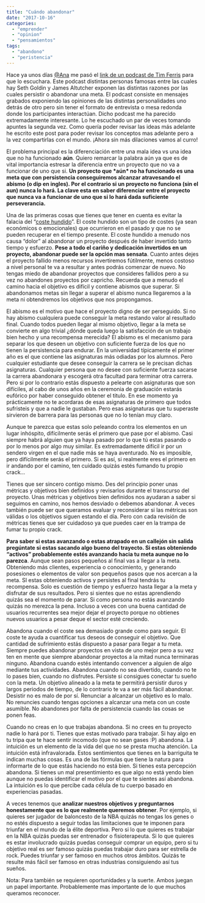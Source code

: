 ```yaml
---
title: "Cuándo abandonar"
date: "2017-10-16"
categories: 
  - "emprender"
  - "opinion"
  - "pensamientos"
tags: 
  - "abandono"
  - "peristencia"
---
```


Hace ya unos días [@Ana](https://twitter.com/estanoesmivida) me pasó el [link de un podcast de Tim Ferris](https://tim.blog/2017/07/23/when-to-quit/) para que lo escuchara. Este podcast distintas personas famosas entre las cuales hay Seth Goldin y James Altutcher exponen las distintas razones por las cuales persistir o abandonar una meta. El podcast consiste en mensajes grabados exponiendo las opiniones de las distintas personalidades uno detrás de otro pero sin tener el formato de entrevista o mesa redonda donde los participantes interactúan. Dicho podcast me ha parecido extremadamente interesante. Lo he escuchado un par de veces tomando apuntes la segunda vez. Como quería poder revisar las ideas más adelante he escrito este post para poder revisar los conceptos mas adelante pero a la vez compartirlas con el mundo. ¡Ahora sin más dilaciones vamos al curro!

El problema principal es la diferenciación entre una mala idea vs una idea que no ha funcionado **aún**. Quiero remarcar la palabra aún ya que es de vital importancia estresar la diferencia entre un proyecto que no va a funcionar de uno que si. **Un proyecto que \*aún\* no ha funcionado es una meta que con persistencia conseguiremos alcanzar atravesando el abismo (o dip en ingles). Por el contrario si un proyecto no funciona (sin el aun) nunca lo hará. La clave esta en saber diferenciar entre el proyecto que nunca va a funcionar de uno que si lo hará dada suficiente perseverancia.**

Una de las primeras cosas que tienes que tener en cuenta es evitar la falacia del “[coste hundido](https://es.wikipedia.org/wiki/Costo_hundido)”. El coste hundido son un tipo de costes (ya sean económicos o emocionales) que ocurrieron en el pasado y que no se pueden recuperar en el tiempo presente. El coste hundido a menudo nos causa “dolor” al abandonar un proyecto después de haber invertido tanto tiempo y esfuerzo. **Pese a todo el cariño y dedicación invertidos en un proyecto, abandonar puede ser la opción mas sensata**. Cuanto antes dejes el proyecto fallido menos recursos invertiremos fútilmente, menos costoso a nivel personal te va a resultar y antes podrás comenzar de nuevo. No tengas miedo de abandonar proyectos que consideres fallidos pero a su vez no abandones proyectos por capricho. Recuerda que a menudo el camino hacia el objetivo es difícil y contiene abismos que superar. Si abandonamos metas sin llegar a superar el abismo nunca llegaremos a la meta ni obtendremos los objetivos que nos propongamos.

El abismo es el motivo que hace el proyecto digno de ser perseguido. Si no hay abismo cualquiera puede conseguir la meta restando valor al resultado final. Cuando todos pueden llegar al mismo objetivo, llegar a la meta se convierte en algo trivial ¿dónde queda luego la satisfacción de un trabajo bien hecho y una recompensa merecida? El abismo es el mecanismo para separar los que deseen un objetivo con suficiente fuerza de los que no tienen la persistencia para endurar. En la universidad típicamente el primer año es el que contiene las asignaturas más odiadas por los alumnos. Pero cualquier estudiante que desee conseguir la carrera se le precisan dichas asignaturas. Cualquier persona que no desee con suficiente fuerza sacarse la carrera abandonara y escogerá otra facultad para terminar otra carrera. Pero si por lo contrario estás dispuesto a pelearte con asignaturas que son difíciles, al cabo de unos años en la ceremonia de graduación estarás eufórico por haber conseguido obtener el titulo. En ese momento ya prácticamente no te acordaras de esas asignaturas de primero que todos sufristeis y que a nadie le gustaban. Pero esas asignaturas que tu superaste sirvieron de barrera para las personas que no lo tenían muy claro.

Aunque te parezca que estas solo peleando contra los elementos en un lugar inhóspito, difícilmente serás el primero que pase por el abismo. Casi siempre habrá alguien que ya haya pasado por lo que tú estas pasando o por lo menos por algo muy similar. Es extremadamente difícil ir por un sendero virgen en el que nadie más se haya aventurado. No es imposible, pero difícilmente serás el primero. Si es así, si realmente eres el primero en ir andando por el camino, ten cuidado quizás estés fumando tu propio crack…

Tienes que ser sincero contigo mismo. Des del principio poner unas métricas y objetivos bien definidos y revisarlos durante el transcurso del proyecto. Unas métricas y objetivos bien definidos nos ayudaran a saber si seguimos en camino, nos hemos desviado o debemos abandonar. A veces también puede ser que queramos evaluar y reconsiderar si las métricas son válidas o los objetivos siguen estando el día. Pero con cada revisión de métricas tienes que ser cuidadoso ya que puedes caer en la trampa de fumar tu propio crack.

**Para saber si estas avanzando o estas atrapado en un callejón sin salida pregúntate si estas sacando algo bueno del trayecto. Si estas obteniendo “activos” probablemente estés avanzando hacia tu meta aunque no lo parezca**. Aunque sean pasos pequeños al final vas a llegar a la meta. Obteniendo más clientes, experiencia o conocimiento, y generando posesiones o elementos de valor son pequeños pasos que nos acercan a la meta. SI estas obteniendo activos y persistes al final tendrás tu recompensa. Solo es cuestión de tiempo y esfuerzo hasta llegar a la meta y disfrutar de sus resultados. Pero si sientes que no estas aprendiendo quizás sea el momento de parar. Si como persona no estás avanzando quizás no merezca la pena. Incluso a veces con una buena cantidad de usuarios recurrentes sea mejor dejar el proyecto porque no obtienes nuevos usuarios a pesar deque el sector esté creciendo.

Abandona cuando el coste sea demasiado grande como para seguir. El coste te ayuda a cuantificar tus deseos de conseguir el objetivo. Que cantidad de sufrimiento estás dispuesto a pasar para llegar a tu meta. Siempre puedes abandonar proyectos en vista de uno mejor pero a su vez ten en mente que siempre abandonar proyectos a la mitad nunca terminaras ninguno. Abandona cuando estés intentando convencer a alguien de algo mediante tus actividades. Abandona cuando no sea divertido, cuando no te lo pases bien, cuando no disfrutes. Persiste si consigues conectar tu sueño con la meta. Un objetivo alineado a la meta te permitirá persistir duros y largos periodos de tiempo, de lo contrario te va a ser más fácil abandonar. Desistir no es malo de por sí. Renunciar a alcanzar un objetivo es lo malo. No renuncies cuando tengas opciones a alcanzar una meta con un coste asumible. No abandones por falta de persistencia cuando las cosas se ponen feas.

Cuando no creas en lo que trabajas abandona. Si no crees en tu proyecto nadie lo hará por ti. Tienes que estas motivado para trabajar. Si hay algo en tu tripa que te hace sentir incomodo (que no sean gases :P) abandona. La intuición es un elemento de la vida del que no se presta mucha atención. La intuición está infravalorada. Estos sentimientos que tienes en la barriguita te indican muchas cosas. Es una de las fórmulas que tiene la natura para informarte de lo que estás haciendo no está bien. Si tienes esta percepción abandona. Si tienes un mal presentimiento es que algo no está yendo bien aunque no puedas identificar el motivo por el que te sientes así abandona. La intuición es lo que percibe cada célula de tu cuerpo basado en experiencias pasadas.

A veces tenemos que **analizar nuestros objetivos y preguntarnos honestamente que es lo que realmente queremos obtener**. Por ejemplo, si quieres ser jugador de baloncesto de la NBA quizás no tengas los genes o no estés dispuesto a seguir todas las limitaciones que te imponen para triunfar en el mundo de la élite deportiva. Pero si lo que quieres es trabajar en la NBA quizás puedas ser entrenador o fisioterapeuta. Si lo que quieres es estar involucrado quizás puedas conseguir comprar un equipo, pero si tu objetivo real es ser famoso quizás puedas trabajar duro para ser estrella de rock. Puedes triunfar y ser famoso en muchos otros ámbitos. Quizás te resulte más fácil ser famoso en otras industrias consiguiendo así tus sueños.

Nota: Para también se requieren oportunidades y la suerte. Ambos juegan un papel importante. Probablemente mas importante de lo que muchos queramos reconocer.
